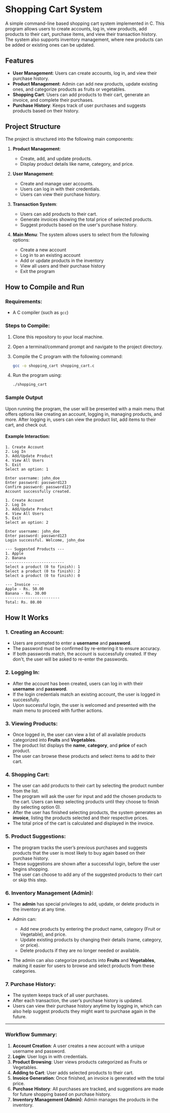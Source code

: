 # Shopping Cart System

A simple command-line based shopping cart system implemented in C. This program allows users to create accounts, log in, view products, add products to their cart, purchase items, and view their transaction history. The system also supports inventory management, where new products can be added or existing ones can be updated.

## Features

- **User Management**: Users can create accounts, log in, and view their purchase history.
- **Product Management**: Admin can add new products, update existing ones, and categorize products as fruits or vegetables.
- **Shopping Cart**: Users can add products to their cart, generate an invoice, and complete their purchases.
- **Purchase History**: Keeps track of user purchases and suggests products based on their history.

## Project Structure

The project is structured into the following main components:

1. **Product Management**: 
    - Create, add, and update products.
    - Display product details like name, category, and price.

2. **User Management**: 
    - Create and manage user accounts.
    - Users can log in with their credentials.
    - Users can view their purchase history.

3. **Transaction System**:
    - Users can add products to their cart.
    - Generate invoices showing the total price of selected products.
    - Suggest products based on the user's purchase history.

4. **Main Menu**: The system allows users to select from the following options:
    - Create a new account
    - Log in to an existing account
    - Add or update products in the inventory
    - View all users and their purchase history
    - Exit the program

## How to Compile and Run

### Requirements:
- A C compiler (such as `gcc`)

### Steps to Compile:

1. Clone this repository to your local machine.
2. Open a terminal/command prompt and navigate to the project directory.
3. Compile the C program with the following command:

   ```bash
   gcc -o shopping_cart shopping_cart.c
4. Run the program using:

   ```bash
   ./shopping_cart

### Sample Output

Upon running the program, the user will be presented with a main menu that offers options like creating an account, logging in, managing products, and more. After logging in, users can view the product list, add items to their cart, and check out.

#### Example Interaction:

```text
1. Create Account
2. Log In
3. Add/Update Product
4. View All Users
5. Exit
Select an option: 1

Enter username: john_doe
Enter password: password123
Confirm password: password123
Account successfully created.

1. Create Account
2. Log In
3. Add/Update Product
4. View All Users
5. Exit
Select an option: 2

Enter username: john_doe
Enter password: password123
Login successful. Welcome, john_doe

--- Suggested Products ---
1. Apple
2. Banana
--------------------------
Select a product (0 to finish): 1
Select a product (0 to finish): 2
Select a product (0 to finish): 0

--- Invoice ---
Apple - Rs. 50.00
Banana - Rs. 30.00
------------------------
Total: Rs. 80.00
```
## How It Works

### 1. **Creating an Account**:
- Users are prompted to enter a **username** and **password**.
- The password must be confirmed by re-entering it to ensure accuracy.
- If both passwords match, the account is successfully created. If they don't, the user will be asked to re-enter the passwords.

### 2. **Logging In**:
- After the account has been created, users can log in with their **username** and **password**.
- If the login credentials match an existing account, the user is logged in successfully.
- Upon successful login, the user is welcomed and presented with the main menu to proceed with further actions.

### 3. **Viewing Products**:
- Once logged in, the user can view a list of all available products categorized into **Fruits** and **Vegetables**.
- The product list displays the **name**, **category**, and **price** of each product.
- The user can browse these products and select items to add to their cart.

### 4. **Shopping Cart**:
- The user can add products to their cart by selecting the product number from the list.
- The program will ask the user for input and add the chosen products to the cart. Users can keep selecting products until they choose to finish (by selecting option 0).
- After the user has finished selecting products, the system generates an **invoice**, listing the products selected and their respective prices.
- The total price of the cart is calculated and displayed in the invoice.

### 5. **Product Suggestions**:
- The program tracks the user’s previous purchases and suggests products that the user is most likely to buy again based on their purchase history.
- These suggestions are shown after a successful login, before the user begins shopping.
- The user can choose to add any of the suggested products to their cart or skip this step.

### 6. **Inventory Management (Admin)**:
- The **admin** has special privileges to add, update, or delete products in the inventory at any time.
- Admin can:
  - Add new products by entering the product name, category (Fruit or Vegetable), and price.
  - Update existing products by changing their details (name, category, or price).
  - Delete products if they are no longer needed or available.
  
- The admin can also categorize products into **Fruits** and **Vegetables**, making it easier for users to browse and select products from these categories.

### 7. **Purchase History**:
- The system keeps track of all user purchases.
- After each transaction, the user’s purchase history is updated.
- Users can view their purchase history anytime by logging in, which can also help suggest products they might want to purchase again in the future.

---

### Workflow Summary:

1. **Account Creation**: A user creates a new account with a unique username and password.
2. **Login**: User logs in with credentials.
3. **Product Browsing**: User views products categorized as Fruits or Vegetables.
4. **Adding to Cart**: User adds selected products to their cart.
5. **Invoice Generation**: Once finished, an invoice is generated with the total price.
6. **Purchase History**: All purchases are tracked, and suggestions are made for future shopping based on purchase history.
7. **Inventory Management (Admin)**: Admin manages the products in the inventory.


